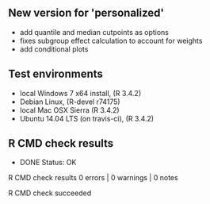 ## New version for 'personalized'

* add quantile and median cutpoints as options
* fixes subgroup effect calculation to account for weights
* add conditional plots

## Test environments

* local Windows 7 x64 install, (R 3.4.2)
* Debian Linux, (R-devel r74175)
* local Mac OSX Sierra (R 3.4.2)
* Ubuntu 14.04 LTS (on travis-ci), (R 3.4.2)

## R CMD check results

* DONE
Status: OK



R CMD check results
0 errors | 0 warnings | 0 notes

R CMD check succeeded
